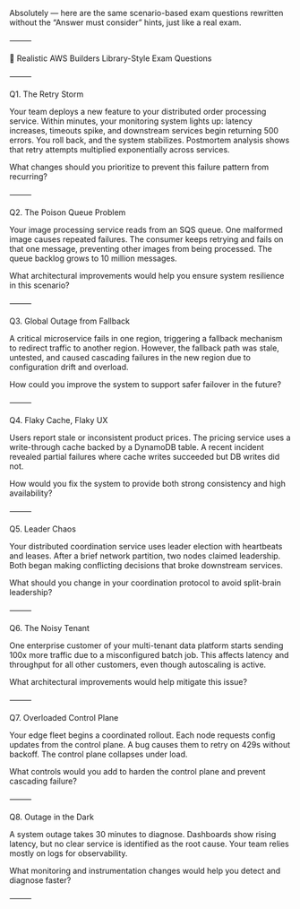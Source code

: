 Absolutely — here are the same scenario-based exam questions rewritten without the “Answer must consider” hints, just like a real exam.

⸻

🧠 Realistic AWS Builders Library-Style Exam Questions

⸻

Q1. The Retry Storm

Your team deploys a new feature to your distributed order processing service. Within minutes, your monitoring system lights up: latency increases, timeouts spike, and downstream services begin returning 500 errors. You roll back, and the system stabilizes. Postmortem analysis shows that retry attempts multiplied exponentially across services.

What changes should you prioritize to prevent this failure pattern from recurring?

⸻

Q2. The Poison Queue Problem

Your image processing service reads from an SQS queue. One malformed image causes repeated failures. The consumer keeps retrying and fails on that one message, preventing other images from being processed. The queue backlog grows to 10 million messages.

What architectural improvements would help you ensure system resilience in this scenario?

⸻

Q3. Global Outage from Fallback

A critical microservice fails in one region, triggering a fallback mechanism to redirect traffic to another region. However, the fallback path was stale, untested, and caused cascading failures in the new region due to configuration drift and overload.

How could you improve the system to support safer failover in the future?

⸻

Q4. Flaky Cache, Flaky UX

Users report stale or inconsistent product prices. The pricing service uses a write-through cache backed by a DynamoDB table. A recent incident revealed partial failures where cache writes succeeded but DB writes did not.

How would you fix the system to provide both strong consistency and high availability?

⸻

Q5. Leader Chaos

Your distributed coordination service uses leader election with heartbeats and leases. After a brief network partition, two nodes claimed leadership. Both began making conflicting decisions that broke downstream services.

What should you change in your coordination protocol to avoid split-brain leadership?

⸻

Q6. The Noisy Tenant

One enterprise customer of your multi-tenant data platform starts sending 100x more traffic due to a misconfigured batch job. This affects latency and throughput for all other customers, even though autoscaling is active.

What architectural improvements would help mitigate this issue?

⸻

Q7. Overloaded Control Plane

Your edge fleet begins a coordinated rollout. Each node requests config updates from the control plane. A bug causes them to retry on 429s without backoff. The control plane collapses under load.

What controls would you add to harden the control plane and prevent cascading failure?

⸻

Q8. Outage in the Dark

A system outage takes 30 minutes to diagnose. Dashboards show rising latency, but no clear service is identified as the root cause. Your team relies mostly on logs for observability.

What monitoring and instrumentation changes would help you detect and diagnose faster?

⸻
